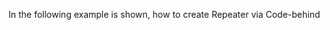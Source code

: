 In the following example is shown, how to create Repeater via Code-behind

<snippet id='creating-repeater-xml'/>

<snippet id='creating-repeater-code'/>